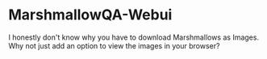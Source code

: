 ﻿# MarshmallowQA-Webui
I honestly don't know why you have to download Marshmallows as Images. Why not just add an option to view the images in your browser?
